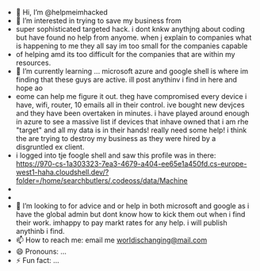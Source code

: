 - 👋 Hi, I’m @helpmeimhacked
- 👀 I’m interested in trying to save my business from
- super sophisticated targeted hack. i dont knkw anythjng about coding but have found no help from anyome. when j explain to companies what is happening to me they all say im too small for the companies capable
- of helping amd its too difficult for the companies that are within my resources. 
- 🌱 I’m currently learning ... microsoft azure and google shell is where im finding that these guys are active. ill post anythinv i find in here and hope ao
- eome can help me figure it out. theg have compromised every device i have, wifi, router, 10 emails all in their control. ive bought new devjces and they have been overtaken in minutes. i have played around enough in azure to see a massive list if devices that inhave owned that i am rhe "target" and all my data is in their hands! really need some help! 
i think the are trying to destroy my business as they were hired by a disgruntled ex client. 
- i logged into tje foogle shell and saw this profile was in there: https://970-cs-1a303323-7ea3-4679-a404-ee65e1a450fd.cs-europe-west1-haha.cloudshell.dev/?folder=/home/searchbutlers/.codeoss/data/Machine
-
-
- 💞️ I’m looking to for advice and or help in both microsoft and google as i have the global admin but dont know how to kick them out when i find their work. imhappy to pay markt rates for any help. i will publish anythinb i find. 
- 📫 How to reach me: email me worldischanging@mail.com
- 😄 Pronouns: ...
- ⚡ Fun fact: ...

<!---
helpmeimhacked/helpmeimhacked is a ✨ special ✨ repository because its `README.md` (this file) appears on your GitHub profile.
You can click the Preview link to take a look at your changes.
--->
